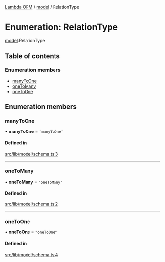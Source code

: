 [Lambda ORM](../README.md) / [model](../modules/model.md) / RelationType

# Enumeration: RelationType

[model](../modules/model.md).RelationType

## Table of contents

### Enumeration members

- [manyToOne](model.RelationType.md#manytoone)
- [oneToMany](model.RelationType.md#onetomany)
- [oneToOne](model.RelationType.md#onetoone)

## Enumeration members

### manyToOne

• **manyToOne** = `"manyToOne"`

#### Defined in

[src/lib/model/schema.ts:3](https://github.com/FlavioLionelRita/lambdaorm/blob/7350fa3/src/lib/model/schema.ts#L3)

___

### oneToMany

• **oneToMany** = `"oneToMany"`

#### Defined in

[src/lib/model/schema.ts:2](https://github.com/FlavioLionelRita/lambdaorm/blob/7350fa3/src/lib/model/schema.ts#L2)

___

### oneToOne

• **oneToOne** = `"oneToOne"`

#### Defined in

[src/lib/model/schema.ts:4](https://github.com/FlavioLionelRita/lambdaorm/blob/7350fa3/src/lib/model/schema.ts#L4)
